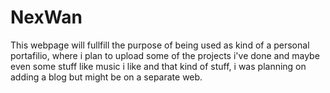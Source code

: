 # NexWan

This webpage will fullfill the purpose of being used as kind of a personal portafilio, where i plan to upload some of the projects i've done and maybe even some stuff like music i like and that kind of stuff, i was planning on adding a blog but might be on a separate web.